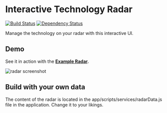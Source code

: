 # Interactive Technology Radar

[![Build Status](http://img.shields.io/travis/scic/tech-radar.svg?style=flat)](http://travis-ci.org/scic/tech-radar)
[![Dependency Status](http://img.shields.io/gemnasium/scic/tech-radar.svg?style=flat)](https://gemnasium.com/scic/tech-radar)

Manage the technology on your radar with this interactive UI.

## Demo

See it in action with the **[Example Radar](http://scic.github.io/tech-radar).**

![radar screenshot](https://raw.github.com/scic/tech-radar/master/radar.png)

## Build with your own data

The content of the radar is located in the app/scripts/services/radarData.js file in the application. Change it to your likings.
